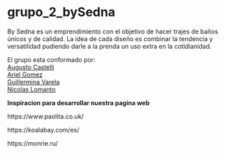 # grupo_2_bySedna

By Sedna es un emprendimiento con el objetivo de hacer trajes de baños únicos y de calidad. La idea de cada diseño es combinar la tendencia y versatilidad pudiendo darle a la prenda un uso extra en la cotidianidad.

 El grupo esta conformado por:
<br>
[Augusto Castelli](https://github.com/castelliaugusto/)
<br>
[Ariel Gomez](https://github.com/arielgomez87/)
<br>
[Guillermina Varela](https://github.com/guiguisv/)
<br>
[Nicolas Lomanto](https://github.com/Nicoloman/Nicoloman/)



**Inspiracion para desarrollar nuestra pagina web**
<p> https://www.paolita.co.uk/
<p> https://koalabay.com/es/
<p> https://monrie.ru/
